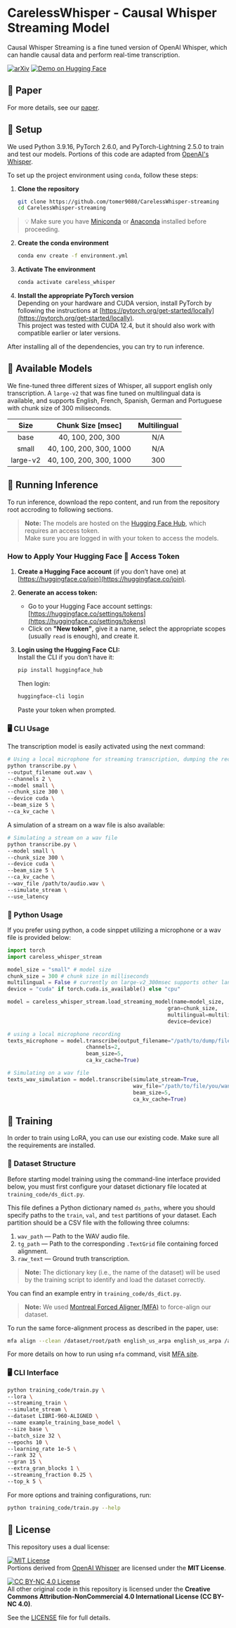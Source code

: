# CarelessWhisper - Causal Whisper Streaming Model
Causal Whisper Streaming is a fine tuned version of OpenAI Whisper, which can handle causal data and perform real-time transcription. 

[![arXiv](https://img.shields.io/badge/arXiv-2508.12301-b31b1b.svg)](https://arxiv.org/abs/2508.12301)  [![Demo on Hugging Face](https://img.shields.io/badge/🤗%20Demo-Hugging%20Face-blueviolet?logo=huggingface&logoColor=white)](https://huggingface.co/spaces/MLSpeech/CarelessWhisper-causal-streaming)

## 📄 Paper

For more details, see our [paper](https://arxiv.org/abs/2508.12301).

## 🔧 Setup
We used Python 3.9.16, PyTorch 2.6.0, and PyTorch-Lightning 2.5.0 to train and test our models.
Portions of this code are adapted from [OpenAI's Whisper](https://github.com/openai/whisper).

To set up the project environment using `conda`, follow these steps:

1. **Clone the repository**  
   ```bash
   git clone https://github.com/tomer9080/CarelessWhisper-streaming
   cd CarelessWhisper-streaming
   ```

> 💡 Make sure you have [Miniconda](https://docs.conda.io/en/latest/miniconda.html) or [Anaconda](https://www.anaconda.com/products/distribution) installed before proceeding.

2. **Create the conda environment**
    ```bash
    conda env create -f environment.yml
    ```

3. **Activate The environment**
    ```bash
    conda activate careless_whisper
    ```

4. **Install the appropriate PyTorch version**  
   Depending on your hardware and CUDA version, install PyTorch by following the instructions at [https://pytorch.org/get-started/locally](https://pytorch.org/get-started/locally).  
   This project was tested with CUDA 12.4, but it should also work with compatible earlier or later versions.
 
After installing all of the dependencies, you can try to run inference.

## 🤖 Available Models
We fine-tuned three different sizes of Whisper, all support english only transcription.
A `large-v2` that was fine tuned on multilingual data is available, and supports English, French, Spanish, German and Portuguese with chunk size of 300 miliseconds.

| Size | Chunk Size [msec] | Multilingual | 
|:----:|:-----------------:|:------------:|
| base | 40, 100, 200, 300 |  N/A         |
| small| 40, 100, 200, 300, 1000| N/A     |
|large-v2| 40, 100, 200, 300, 1000| 300   |


## 🎤 Running Inference
To run inference, download the repo content, and run from the repository root accroding to following sections.

> **Note:** The models are hosted on the [Hugging Face Hub](https://huggingface.co/), which requires an access token.  
> Make sure you are logged in with your token to access the models.

### How to Apply Your Hugging Face 🤗 Access Token

1. **Create a Hugging Face account** (if you don’t have one) at [https://huggingface.co/join](https://huggingface.co/join).

2. **Generate an access token:**
   - Go to your Hugging Face account settings: [https://huggingface.co/settings/tokens](https://huggingface.co/settings/tokens)
   - Click on **"New token"**, give it a name, select the appropriate scopes (usually `read` is enough), and create it.

3. **Login using the Hugging Face CLI:**  
   Install the CLI if you don’t have it:
   ```bash
   pip install huggingface_hub
   ```
   Then login:
   ```bash
   huggingface-cli login
   ```
   Paste your token when prompted.


### 🖥️ CLI Usage
The transcription model is easily activated using the next command:
```bash
# Using a local microphone for streaming transcription, dumping the recording to out.wav
python transcribe.py \
--output_filename out.wav \
--channels 2 \
--model small \ 
--chunk_size 300 \
--device cuda \
--beam_size 5 \
--ca_kv_cache \
```

A simulation of a stream on a wav file is also available:
```bash
# Simulating a stream on a wav file
python transcribe.py \
--model small \
--chunk_size 300 \
--device cuda \
--beam_size 5 \
--ca_kv_cache \
--wav_file /path/to/audio.wav \
--simulate_stream \
--use_latency
```

### 🐍 Python Usage
If you prefer using python, a code sinppet utilizing a microphone or a wav file is provided below:

```python
import torch
import careless_whisper_stream

model_size = "small" # model size
chunk_size = 300 # chunk size in milliseconds
multilingual = False # currently on large-v2_300msec supports other languages than english.
device = "cuda" if torch.cuda.is_available() else "cpu"

model = careless_whisper_stream.load_streaming_model(name=model_size,
                                                   gran=chunk_size,
                                                   multilingual=multilingual,
                                                   device=device)

# using a local microphone recording 
texts_microphone = model.transcribe(output_filename="/path/to/dump/file.wav",
                         channels=2,
                         beam_size=5,
                         ca_kv_cache=True)

# Simulating on a wav file
texts_wav_simulation = model.transcribe(simulate_stream=True,
                                        wav_file="/path/to/file/you/want/to/transcribe.wav",
                                        beam_size=5,
                                        ca_kv_cache=True)
```

## 🦾 Training
In order to train using LoRA, you can use our existing code. Make sure all the requirements are installed. 

### 📂 Dataset Structure

Before starting model training using the command-line interface provided below, you must first configure your dataset dictionary file located at `training_code/ds_dict.py`.

This file defines a Python dictionary named `ds_paths`, where you should specify paths to the `train`, `val`, and `test` partitions of your dataset. Each partition should be a CSV file with the following three columns:

1. `wav_path` — Path to the WAV audio file.  
2. `tg_path` — Path to the corresponding `.TextGrid` file containing forced alignment.  
3. `raw_text` — Ground truth transcription.

> **Note:** The dictionary key (i.e., the name of the dataset) will be used by the training script to identify and load the dataset correctly.

You can find an example entry in `training_code/ds_dict.py`.

> **Note:** We used [Montreal Forced Aligner (MFA)](https://montreal-forced-aligner.readthedocs.io/en/latest/index.html) to force-align our dataset.

To run the same force-alignment process as described in the paper, use:

```bash
mfa align --clean /dataset/root/path english_us_arpa english_us_arpa /aligned_dataset/root/path
```

For more details on how to run using `mfa` command, visit [MFA site](https://montreal-forced-aligner.readthedocs.io/en/latest/index.html).

### 🖥️ CLI Interface
```bash
python training_code/train.py \
--lora \
--streaming_train \
--simulate_stream \
--dataset LIBRI-960-ALIGNED \
--name example_training_base_model \
--size base \
--batch_size 32 \
--epochs 10 \
--learning_rate 1e-5 \
--rank 32 \
--gran 15 \
--extra_gran_blocks 1 \
--streaming_fraction 0.25 \
--top_k 5 \
```

For more options and training configurations, run:
```bash
python training_code/train.py --help
```

## 📜 License

This repository uses a dual license:

[![MIT License](https://img.shields.io/badge/License-MIT-green.svg)](https://opensource.org/licenses/MIT)  
Portions derived from [OpenAI Whisper](https://github.com/openai/whisper) are licensed under the **MIT License**.  

[![CC BY-NC 4.0 License](https://img.shields.io/badge/License-CC--BY--NC%204.0-blue.svg)](https://creativecommons.org/licenses/by-nc/4.0/)  
All other original code in this repository is licensed under the **Creative Commons Attribution-NonCommercial 4.0 International License (CC BY-NC 4.0)**.  

See the [LICENSE](./LICENSE) file for full details.
